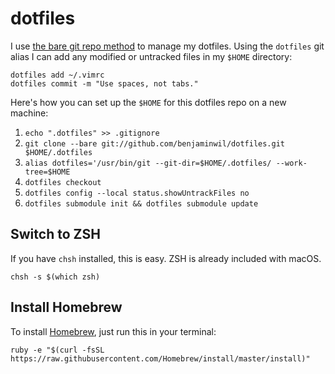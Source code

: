 # dotfiles

I use [the bare git repo method][1] to manage my dotfiles. Using the `dotfiles`
git alias I can add any modified or untracked files in my `$HOME` directory:

```shell
dotfiles add ~/.vimrc
dotfiles commit -m "Use spaces, not tabs."
```

Here's how you can set up the `$HOME` for this dotfiles repo on a new machine:

1. `echo ".dotfiles" >> .gitignore`
2. `git clone --bare git://github.com/benjaminwil/dotfiles.git $HOME/.dotfiles`
3. `alias dotfiles='/usr/bin/git --git-dir=$HOME/.dotfiles/ --work-tree=$HOME`
4. `dotfiles checkout`
5. `dotfiles config --local status.showUntrackFiles no`
6. `dotfiles submodule init && dotfiles submodule update`

[1]: https://developer.atlassian.com/blog/2016/02/best-way-to-store-dotfiles-git-bare-repo/

## Switch to ZSH

If you have `chsh` installed, this is easy. ZSH is already included with macOS. 

```
chsh -s $(which zsh)
```       

## Install Homebrew

To install [Homebrew](http://brew.sh), just run this in your terminal: 

```
ruby -e "$(curl -fsSL https://raw.githubusercontent.com/Homebrew/install/master/install)"
```

<!-- TODO:
  Add section about chruby and ruby-install.
-->
